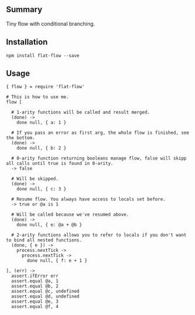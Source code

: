 
## Summary

Tiny flow with conditional branching.

## Installation

    npm install flat-flow --save

## Usage

    { flow } = require 'flat-flow'

    # This is how to use me.
    flow [

      # 1-arity functions will be called and result merged.
      (done) ->
        done null, { a: 1 }

      # If you pass an error as first arg, the whole flow is finished, see the bottom.
      (done) ->
        done null, { b: 2 }

      # 0-arity function returning booleans manage flow, false will skipp all calls until true is found in 0-arity.
      -> false

      # Will be skipped.
      (done) ->
        done null, { c: 3 }

      # Resume flow. You always have access to locals set before.
      -> true or @a is 1

      # Will be called because we've resumed above.
      (done) ->
        done null, { e: @a + @b }

      # 2-arity functions allows you to refer to locals if you don't want to bind all nested functions.
      (done, { e }) ->
        process.nextTick ->
          process.nextTick ->
            done null, { f: e + 1 }

    ], (err) ->
      assert.ifError err
      assert.equal @a, 1
      assert.equal @b, 2
      assert.equal @c, undefined
      assert.equal @d, undefined
      assert.equal @e, 3
      assert.equal @f, 4
